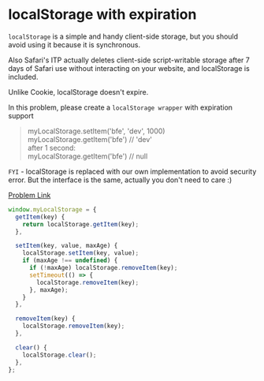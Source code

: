 # localStorage with expiration

`localStorage` is a simple and handy client-side storage, but you should avoid using it because it is synchronous.

Also Safari's ITP actually deletes client-side script-writable storage after 7 days of Safari use without interacting on your website, and localStorage is included.

Unlike Cookie, localStorage doesn't expire.

In this problem, please create a `localStorage wrapper` with expiration support

> myLocalStorage.setItem('bfe', 'dev', 1000)<br>
> myLocalStorage.getItem('bfe') // 'dev'<br>
> after 1 second:<br>
> myLocalStorage.getItem('bfe') // null<br>

`FYI` - localStorage is replaced with our own implementation to avoid security error. But the interface is the same, actually you don't need to care :)

[Problem Link](https://bigfrontend.dev/problem/localStorage-with-expiration)

```js
window.myLocalStorage = {
  getItem(key) {
    return localStorage.getItem(key);
  },

  setItem(key, value, maxAge) {
    localStorage.setItem(key, value);
    if (maxAge !== undefined) {
      if (!maxAge) localStorage.removeItem(key);
      setTimeout(() => {
        localStorage.removeItem(key);
      }, maxAge);
    }
  },

  removeItem(key) {
    localStorage.removeItem(key);
  },

  clear() {
    localStorage.clear();
  },
};
```
